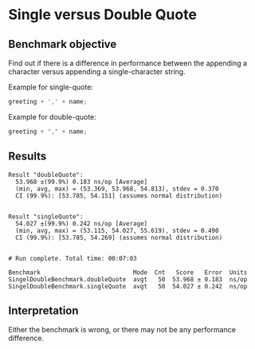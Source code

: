 # Single versus Double Quote

## Benchmark objective

Find out if there is a difference in performance between the appending a character 
versus appending a single-character string.

Example for single-quote:
```java
greeting + ',' + name;
```

Example for double-quote:
```java
greeting + "," + name;
```

## Results

```
Result "doubleQuote":
  53.968 ±(99.9%) 0.183 ns/op [Average]
  (min, avg, max) = (53.369, 53.968, 54.813), stdev = 0.370
  CI (99.9%): [53.785, 54.151] (assumes normal distribution)


Result "singleQuote":
  54.027 ±(99.9%) 0.242 ns/op [Average]
  (min, avg, max) = (53.115, 54.027, 55.619), stdev = 0.490
  CI (99.9%): [53.785, 54.269] (assumes normal distribution)


# Run complete. Total time: 00:07:03

Benchmark                          Mode  Cnt   Score   Error  Units
SingelDoubleBenchmark.doubleQuote  avgt   50  53.968 ± 0.183  ns/op
SingelDoubleBenchmark.singleQuote  avgt   50  54.027 ± 0.242  ns/op

```

## Interpretation

Either the benchmark is wrong, or there may not be any performance difference.

